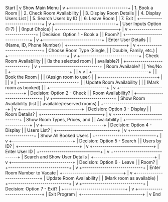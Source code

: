 Start
  |
  v
Show Main Menu
  |
  v
+-----------------------------+
| 1. Book a Room              |
| 2. Check Room Availability  |
| 3. Display Room Details     |
| 4. Display Users List       |
| 5. Search Users by ID       |
| 6. Leave Room               |
| 7. Exit                     |
+-----------------------------+
  |
  v
+------------------------------+
| User Inputs Option (1-7)      |
| (Input Choice)                |
+------------------------------+
  |
  v
+------------------------------+
| Decision: Option 1 - Book a   |
| Room?                         |
+------------------------------+
  |
  v
  +-----------------------------+
  | Enter User Details          |
  | (Name, ID, Phone Number)    |
  +-----------------------------+
  |
  v
+-----------------------------+
| Choose Room Type (Single,    |
| Double, Family, etc.)        |
+-----------------------------+
  |
  v
+-----------------------------+
| Check Room Availability     |
| (Is the selected room       |
| available?)                 |
+-----------------------------+
  |
  v
+-----------------------------+
| Room Available?             |
| Yes/No                       |
+-----------------------------+
  |                               |
  v                               v
  |                              +----------------------------+
  |                              | Book the Room              |
  |                              | (Assign room to user)      |
  |                              +----------------------------+
  |                                        |
  |                                        v
  |                              +----------------------------+
  |                              | Update Room Availability  |
  |                              | (Mark room as booked)     |
  |                              +----------------------------+
  |
  v
+------------------------------+
| Decision: Option 2 - Check    |
| Room Availability?            |
+------------------------------+
  |
  v
+------------------------------+
| Show Room Availability (list |
| available/reserved rooms)    |
+------------------------------+
  |
  v
+------------------------------+
| Decision: Option 3 - Display  |
| Room Details?                 |
+------------------------------+
  |
  v
+------------------------------+
| Show Room Types, Prices, and |
| Availability                  |
+------------------------------+
  |
  v
+------------------------------+
| Decision: Option 4 - Display  |
| Users List?                   |
+------------------------------+
  |
  v
+------------------------------+
| Show All Booked Users        |
+------------------------------+
  |
  v
+------------------------------+
| Decision: Option 5 - Search   |
| Users by ID?                  |
+------------------------------+
  |
  v
+------------------------------+
| Enter User ID                |
+------------------------------+
  |
  v
+------------------------------+
| Search and Show User Details |
+------------------------------+
  |
  v
+------------------------------+
| Decision: Option 6 - Leave    |
| Room?                         |
+------------------------------+
  |
  v
+------------------------------+
| Enter Room Number to Vacate  |
+------------------------------+
  |
  v
+------------------------------+
| Update Room Availability     |
| (Mark room as available)     |
+------------------------------+
  |
  v
+------------------------------+
| Decision: Option 7 - Exit?    |
+------------------------------+
  |
  v
+------------------------------+
| Exit Program                 |
+------------------------------+
  |
  v
End
